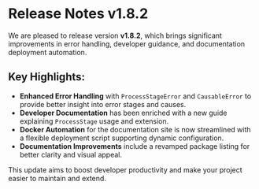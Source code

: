 # Release Notes v1.8.2

We are pleased to release version **v1.8.2**, which brings significant improvements in error handling, developer guidance, and documentation deployment automation.

## Key Highlights:

- **Enhanced Error Handling** with `ProcessStageError` and `CausableError` to provide better insight into error stages and causes.
- **Developer Documentation** has been enriched with a new guide explaining `ProcessStage` usage and extension.
- **Docker Automation** for the documentation site is now streamlined with a flexible deployment script supporting dynamic configuration.
- **Documentation Improvements** include a revamped package listing for better clarity and visual appeal.

This update aims to boost developer productivity and make your project easier to maintain and extend.
